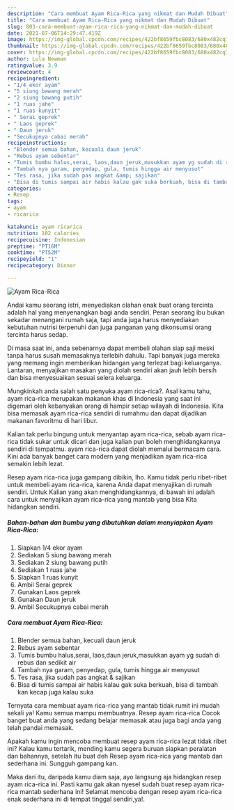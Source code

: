 ```yaml
---
description: "Cara membuat Ayam Rica-Rica yang nikmat dan Mudah Dibuat"
title: "Cara membuat Ayam Rica-Rica yang nikmat dan Mudah Dibuat"
slug: 803-cara-membuat-ayam-rica-rica-yang-nikmat-dan-mudah-dibuat
date: 2021-07-06T14:29:47.419Z
image: https://img-global.cpcdn.com/recipes/422bf8659fbc8083/680x482cq70/ayam-rica-rica-foto-resep-utama.jpg
thumbnail: https://img-global.cpcdn.com/recipes/422bf8659fbc8083/680x482cq70/ayam-rica-rica-foto-resep-utama.jpg
cover: https://img-global.cpcdn.com/recipes/422bf8659fbc8083/680x482cq70/ayam-rica-rica-foto-resep-utama.jpg
author: Lula Newman
ratingvalue: 3.9
reviewcount: 4
recipeingredient:
- "1/4 ekor ayam"
- "5 siung bawang merah"
- "2 siung bawang putih"
- "1 ruas jahe"
- "1 ruas kunyit"
- " Serai geprek"
- " Laos geprek"
- " Daun jeruk"
- "Secukupnya cabai merah"
recipeinstructions:
- "Blender semua bahan, kecuali daun jeruk"
- "Rebus ayam sebentar"
- "Tumis bumbu halus,serai, laos,daun jeruk,masukkan ayam yg sudah di rebus dan sedikit air"
- "Tambah nya garam, penyedap, gula, tumis hingga air menyusut"
- "Tes rasa, jika sudah pas angkat &amp; sajikan"
- "Bisa di tumis sampai air habis kalau gak suka berkuah, bisa di tambah kan kecap juga kalau suka"
categories:
- Resep
tags:
- ayam
- ricarica

katakunci: ayam ricarica 
nutrition: 102 calories
recipecuisine: Indonesian
preptime: "PT16M"
cooktime: "PT52M"
recipeyield: "1"
recipecategory: Dinner

---
```



![Ayam Rica-Rica](https://img-global.cpcdn.com/recipes/422bf8659fbc8083/680x482cq70/ayam-rica-rica-foto-resep-utama.jpg)

Andai kamu seorang istri, menyediakan olahan enak buat orang tercinta adalah hal yang menyenangkan bagi anda sendiri. Peran seorang ibu bukan sekadar menangani rumah saja, tapi anda juga harus menyediakan kebutuhan nutrisi terpenuhi dan juga panganan yang dikonsumsi orang tercinta harus sedap.

Di masa  saat ini, anda sebenarnya dapat membeli olahan siap saji meski tanpa harus susah memasaknya terlebih dahulu. Tapi banyak juga mereka yang memang ingin memberikan hidangan yang terlezat bagi keluarganya. Lantaran, menyajikan masakan yang diolah sendiri akan jauh lebih bersih dan bisa menyesuaikan sesuai selera keluarga. 



Mungkinkah anda salah satu penyuka ayam rica-rica?. Asal kamu tahu, ayam rica-rica merupakan makanan khas di Indonesia yang saat ini digemari oleh kebanyakan orang di hampir setiap wilayah di Indonesia. Kita bisa memasak ayam rica-rica sendiri di rumahmu dan dapat dijadikan makanan favoritmu di hari libur.

Kalian tak perlu bingung untuk menyantap ayam rica-rica, sebab ayam rica-rica tidak sukar untuk dicari dan juga kalian pun boleh menghidangkannya sendiri di tempatmu. ayam rica-rica dapat diolah memalui bermacam cara. Kini ada banyak banget cara modern yang menjadikan ayam rica-rica semakin lebih lezat.

Resep ayam rica-rica juga gampang dibikin, lho. Kamu tidak perlu ribet-ribet untuk membeli ayam rica-rica, karena Anda dapat menyajikan di rumah sendiri. Untuk Kalian yang akan menghidangkannya, di bawah ini adalah cara untuk menyajikan ayam rica-rica yang mantab yang bisa Kita hidangkan sendiri.

<!--inarticleads1-->

##### Bahan-bahan dan bumbu yang dibutuhkan dalam menyiapkan Ayam Rica-Rica:

1. Siapkan 1/4 ekor ayam
1. Sediakan 5 siung bawang merah
1. Sediakan 2 siung bawang putih
1. Sediakan 1 ruas jahe
1. Siapkan 1 ruas kunyit
1. Ambil  Serai geprek
1. Gunakan  Laos geprek
1. Gunakan  Daun jeruk
1. Ambil Secukupnya cabai merah




<!--inarticleads2-->

##### Cara membuat Ayam Rica-Rica:

1. Blender semua bahan, kecuali daun jeruk
1. Rebus ayam sebentar
1. Tumis bumbu halus,serai, laos,daun jeruk,masukkan ayam yg sudah di rebus dan sedikit air
1. Tambah nya garam, penyedap, gula, tumis hingga air menyusut
1. Tes rasa, jika sudah pas angkat &amp; sajikan
1. Bisa di tumis sampai air habis kalau gak suka berkuah, bisa di tambah kan kecap juga kalau suka




Ternyata cara membuat ayam rica-rica yang mantab tidak rumit ini mudah sekali ya! Kamu semua mampu membuatnya. Resep ayam rica-rica Cocok banget buat anda yang sedang belajar memasak atau juga bagi anda yang telah pandai memasak.

Apakah kamu ingin mencoba membuat resep ayam rica-rica lezat tidak ribet ini? Kalau kamu tertarik, mending kamu segera buruan siapkan peralatan dan bahannya, setelah itu buat deh Resep ayam rica-rica yang mantab dan sederhana ini. Sungguh gampang kan. 

Maka dari itu, daripada kamu diam saja, ayo langsung aja hidangkan resep ayam rica-rica ini. Pasti kamu gak akan nyesel sudah buat resep ayam rica-rica mantab sederhana ini! Selamat mencoba dengan resep ayam rica-rica enak sederhana ini di tempat tinggal sendiri,ya!.

